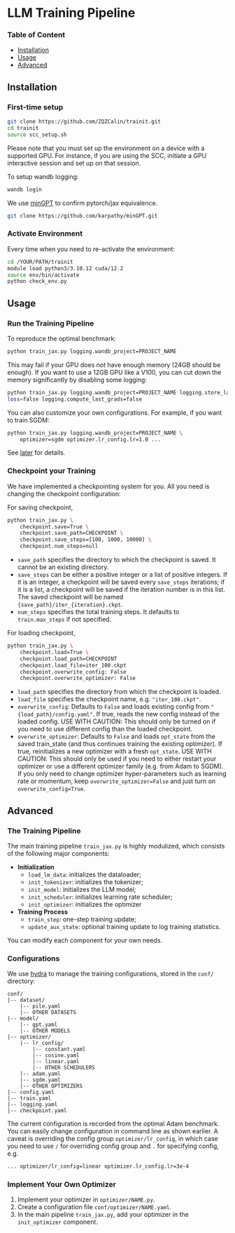 # LLM Training Pipeline

### Table of Content

- [Installation](#installation)
- [Usage](#usage)
- [Advanced](#advanced)

## Installation

### First-time setup

```bash
git clone https://github.com/ZQZCalin/trainit.git
cd trainit
source scc_setup.sh
```

Please note that you must set up the environment on a device with a supported GPU. For instance, if you are using the SCC, initiate a GPU interactive session and set up on that session.

To setup wandb logging:
```bash
wandb login
```

We use [minGPT](https://github.com/karpathy/minGPT) to confirm pytorch/jax equivalence.
```bash
git clone https://github.com/karpathy/minGPT.git
```

### Activate Environment

Every time when you need to re-activate the environment:

```bash
cd /YOUR/PATH/trainit
module load python3/3.10.12 cuda/12.2
source env/bin/activate
python check_env.py
```

## Usage

### Run the Training Pipeline

To reproduce the optimal benchmark:

```bash
python train_jax.py logging.wandb_project=PROJECT_NAME
```

This may fail if your GPU does not have enough memory (24GB should be enough). If you want to use a 12GB GPU like a V100, you can cut down the memory significantly by disabling some logging:
```bash
python train_jax.py logging.wandb_project=PROJECT_NAME logging.store_last_grads=false logging.store_past_grads=false logging.store_last_params=false logging.compute_last_
loss=false logging.compute_last_grads=false
```

You can also customize your own configurations. For example, if you want to train SGDM:

```bash
python train_jax.py logging.wandb_project=PROJECT_NAME \
    optimizer=sgdm optimizer.lr_config.lr=1.0 ...
```


See [later](#configurations) for details.

### Checkpoint your Training

We have implemented a checkpointing system for you. All you need is changing the checkpoint configuration:

For saving checkpoint,
```bash
python train_jax.py \
    checkpoint.save=True \
    checkpoint.save_path=CHECKPOINT \
    checkpoint.save_steps=[100, 1000, 10000] \
    checkpoint.num_steps=null
```
- `save_path` specifies the directory to which the checkpoint is saved. It cannot be an existing directory.
- `save_steps` can be either a positive integer or a list of positive integers. If it is an integer, a checkpoint will be saved every `save_steps` iterations; if it is a list, a checkpoint will be saved if the iteration number is in this list. The saved checkpoint will be named `{save_path}/iter_{iteration}.ckpt`.
- `num_steps` specifies the total training steps. It defaults to `train.max_steps` if not specified.

For loading checkpoint,
```bash
python train_jax.py \
    checkpoint.load=True \
    checkpoint.load_path=CHECKPOINT
    checkpoint.load_file=iter_100.ckpt
    checkpoint.overwrite_config: False
    checkpoint.overwrite_optimizer: False
```
- `load_path` specifies the directory from which the checkpoint is loaded.
- `load_file` specifies the checkpoint name, e.g. `"iter_100.ckpt"`.
- `overwrite_config`: Defaults to `False` and loads existing config from `"{load_path}/config.yaml"`. If true, reads the new config instead of the loaded config. USE WITH CAUTION: This should only be turned on if you need to use different config than the loaded checkpoint.
- `overwrite_optimizer`: Defaults to `False` and loads `opt_state` from the saved train_state (and thus continues training the existing optimizer). If true, reinitializes a new optimizer with a fresh `opt_state`.  USE WITH CAUTION: This should only be used if you need to either restart your optimizer or use a different optimizer family (e.g. from Adam to SGDM). If you only need to change optimizer hyper-parameters such as learning rate or momentum, keep `overwrite_optimizer=False` and just turn on `overwrite_config=True`.

## Advanced

### The Training Pipeline

The main training pipeline `train_jax.py` is highly modulized, which consists of the following major components:

- **Initialization**
    - `load_lm_data`: initializes the dataloader;
    - `init_tokenizer`: initializes the tokenizer;
    - `init_model`: initializes the LLM model;
    - `init_scheduler`: initializes learning rate scheduler;
    - `init_optimizer`: initializes the optimizer
- **Training Process**
    - `train_step`: one-step training update;
    - `update_aux_state`: optional training update to log training statistics.

You can modify each component for your own needs.

### Configurations

We use [hydra](https://hydra.cc/docs/intro/) to manage the training configurations, stored in the `conf/` directory:
```
conf/
|-- dataset/
    |-- pile.yaml
    |-- OTHER DATASETS
|-- model/
    |-- gpt.yaml
    |-- OTHER MODELS
|-- optimizer/
    |-- lr_config/
        |-- constant.yaml
        |-- cosine.yaml
        |-- linear.yaml
        |-- OTHER SCHEDULERS
    |-- adam.yaml
    |-- sgdm.yaml
    |-- OTHER OPTIMIZERS
|-- config.yaml
|-- train.yaml
|-- logging.yaml
|-- checkpoint.yaml
```
The current configuration is recorded from the optimal Adam benchmark. You can easily change configuration in command line as shown earlier. A caveat is overriding the config group `optimizer/lr_config`, in which case you need to use `/` for overriding config group and `.` for specifying config, e.g.
```bash
... optimizer/lr_config=linear optimizer.lr_config.lr=3e-4
```

### Implement Your Own Optimizer

1. Implement your optimizer in `optimizer/NAME.py`.
2. Create a configuration file `conf/optimizer/NAME.yaml`.
3. In the main pipeline `train_jax.py`, add your optimizer in the `init_optimizer` component.
